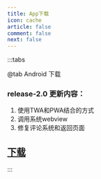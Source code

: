 ```yaml
---
title: App下载
icon: cache
article: false
comment: false
next: false
---
```


:::tabs

@tab Android 下载

### release-2.0 更新内容：
1. 使用TWA和PWA结合的方式
2. 调用系统webview
3. 修复评论系统和返回页面

## [下载](https://gitee.com/heStudio/blog-android/releases/download/release-2.0/blog-release.apk)

:::